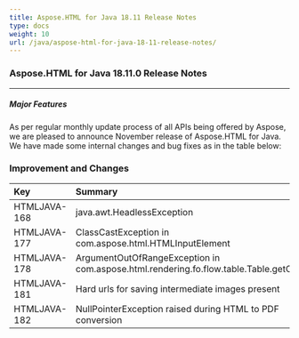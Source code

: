 ```yaml
---
title: Aspose.HTML for Java 18.11 Release Notes
type: docs
weight: 10
url: /java/aspose-html-for-java-18-11-release-notes/
---
```


### **Aspose.HTML for Java 18.11.0 Release Notes**
-----
##### **Major Features**
As per regular monthly update process of all APIs being offered by Aspose, we are pleased to announce November release of Aspose.HTML for Java. We have made some internal changes and bug fixes as in the table below:
### **Improvement and Changes**

|**Key**|**Summary**|**Category**|
| :- | :- | :- |
|HTMLJAVA-168|java.awt.HeadlessException|Bug|
|HTMLJAVA-177|ClassCastException in com.aspose.html.HTMLInputElement|Bug|
|HTMLJAVA-178|ArgumentOutOfRangeException in com.aspose.html.rendering.fo.flow.table.Table.getColumn|Bug|
|HTMLJAVA-181|Hard urls for saving intermediate images present|Bug|
|HTMLJAVA-182|NullPointerException raised during HTML to PDF conversion|Bug|

